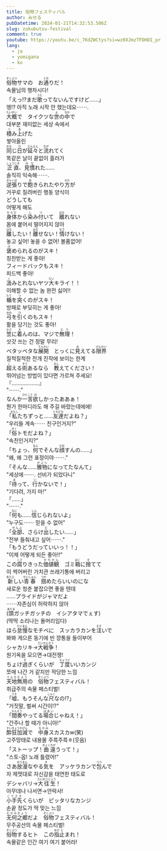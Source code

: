 ```yaml
---
title: 俗物フェスティバル
author: みせる
pubDatetime: 2024-01-21T14:32:53.506Z
slug: zokubutsu-festival
comment: true
youtube: https://youtu.be/c_7KdZWCtys?si=wz0XJmzTFDHDI_pr
lang:
  - ja
  - yomigana
  - ko
---
```

<div>
    <div class="lang-ja"><ruby>俗物<rp>(</rp><rt>ぞくぶつ</rt><rp>)</rp></ruby>サマの　お<ruby>通<rp>(</rp><rt>とお</rt><rp>)</rp></ruby>りだ！</div>
    <div class="lang-ko">속물님의 행차시다!</div>
</div>
<div>
    <div class="lang-ja">「えっ⁉まだ<ruby>歌<rp>(</rp><rt>うた</rt><rp>)</rp></ruby>ってないんですけど……」</div>
    <div class="lang-ko">엥!? 아직 노래 시작 안 했는데요⋯⋯.</div>
</div>
<div>
    <div class="lang-ja"><ruby>大概<rp>(</rp><rt>たいがい</rt><rp>)</rp></ruby>で　タイクツな<ruby>世<rp>(</rp><rt>よ</rt><rp>)</rp></ruby>の<ruby>中<rp>(</rp><rt>なか</rt><rp>)</rp></ruby>で</div>
    <div class="lang-ko">대부분 재미없는 세상 속에서</div>
</div>
<div>
    <div class="lang-ja"><ruby>積<rp>(</rp><rt>つ</rt><rp>)</rp></ruby>み<ruby>上<rp>(</rp><rt>あ</rt><rp>)</rp></ruby>げた</div>
    <div class="lang-ko">쌓아올린</div>
</div>
<div>
    <div class="lang-ja"><ruby>同<rp>(</rp><rt>おな</rt><rp>)</rp></ruby>じ<ruby>日<rp>(</rp><rt>ひ</rt><rp>)</rp></ruby>が<ruby>延々<rp>(</rp><rt>えんえん</rt><rp>)</rp></ruby>と<ruby>流<rp>(</rp><rt>なが</rt><rp>)</rp></ruby>れてく</div>
    <div class="lang-ko">똑같은 날이 끝없이 흘러가</div>
</div>
<div>
    <div class="lang-ja"><ruby>正直<rp>(</rp><rt>しょうじき</rt><rp>)</rp></ruby>、<ruby>見慣<rp>(</rp><rt>みな</rt><rp>)</rp></ruby>れた……</div>
    <div class="lang-ko">솔직히 익숙해⋯⋯.</div>
</div>
<div>
    <div class="lang-ja"><ruby>逆張<rp>(</rp><rt>ぎゃくば</rt><rp>)</rp></ruby>りで<ruby>飽<rp>(</rp><rt>あ</rt><rp>)</rp></ruby>きられたやり<ruby>方<rp>(</rp><rt>かた</rt><rp>)</rp></ruby>が</div>
    <div class="lang-ko">거꾸로 질려버린 행동 양식이</div>
</div>
<div>
    <div class="lang-ja">どうしても</div>
    <div class="lang-ko">어떻게 해도</div>
</div>
<div>
    <div class="lang-ja"><ruby>身体<rp>(</rp><rt>からだ</rt><rp>)</rp></ruby>から<ruby>染<rp>(</rp><rt>し</rt><rp>)</rp></ruby>み<ruby>付<rp>(</rp><rt>つ</rt><rp>)</rp></ruby>いて　<ruby>離<rp>(</rp><rt>はな</rt><rp>)</rp></ruby>れない</div>
    <div class="lang-ko">몸에 붙어서 떨어지지 않아</div>
</div>
<div>
    <div class="lang-ja"><ruby>離<rp>(</rp><rt>はな</rt><rp>)</rp></ruby>したい！<ruby>離<rp>(</rp><rt>はな</rt><rp>)</rp></ruby>せない！<ruby>情<rp>(</rp><rt>なさ</rt><rp>)</rp></ruby>けない！</div>
    <div class="lang-ko">놓고 싶어! 놓을 수 없어! 볼품없어!</div>
</div>
<div>
    <div class="lang-ja"><ruby>褒<rp>(</rp><rt>ほ</rt><rp>)</rp></ruby>められるのがスキ！</div>
    <div class="lang-ko">칭찬받는 게 좋아!</div>
</div>
<div>
    <div class="lang-ja">フィードバックもスキ！</div>
    <div class="lang-ko">피드백 좋아!</div>
</div>
<div>
    <div class="lang-ja"><ruby>汲<rp>(</rp><rt>く</rt><rp>)</rp></ruby>みとれないヤツ<ruby>大<rp>(</rp><rt>だい</rt><rp>)</rp></ruby>キライ！！</div>
    <div class="lang-ko">이해할 수 없는 놈 완전 싫어!!</div>
</div>
<div>
    <div class="lang-ja"><ruby>楯<rp>(</rp><rt>たて</rt><rp>)</rp></ruby>を<ruby>突<rp>(</rp><rt>つ</rt><rp>)</rp></ruby>くのがスキ！</div>
    <div class="lang-ko">방패로 부딪히는 게 좋아!</div>
</div>
<div>
    <div class="lang-ja"><ruby>弓<rp>(</rp><rt>ゆみ</rt><rp>)</rp></ruby>を<ruby>引<rp>(</rp><rt>ひ</rt><rp>)</rp></ruby>くのもスキ！</div>
    <div class="lang-ko">활을 당기는 것도 좋아!</div>
</div>
<div>
    <div class="lang-ja"><ruby>笠<rp>(</rp><rt>かさ</rt><rp>)</rp></ruby>に<ruby>着<rp>(</rp><rt>き</rt><rp>)</rp></ruby>んのは、マジで<ruby>無理<rp>(</rp><rt>むり</rt><rp>)</rp></ruby>！</div>
    <div class="lang-ko">삿갓 쓰는 건 정말 무리!</div>
</div>
<div>
    <div class="lang-ja">ベタッベタな<ruby>展開<rp>(</rp><rt>てんかい</rt><rp>)</rp></ruby>　とっくに<ruby>見<rp>(</rp><rt>み</rt><rp>)</rp></ruby>えてる<ruby>限界<rp>(</rp><rt>げんかい</rt><rp>)</rp></ruby></div>
    <div class="lang-ko">질척질척한 전개 진작에 보이는 한계</div>
</div>
<div>
    <div class="lang-ja"><ruby>超<rp>(</rp><rt>こ</rt><rp>)</rp></ruby>える<ruby>術<rp>(</rp><rt>すべ</rt><rp>)</rp></ruby>あるなら　<ruby>教<rp>(</rp><rt>おし</rt><rp>)</rp></ruby>えてください！</div>
    <div class="lang-ko">뛰어넘는 방법이 있다면 가르쳐 주세요!</div>
</div>
<div>
    <div class="lang-ja">『………………』</div>
    <div class="lang-ko">"⋯⋯."</div>
</div>
<div>
    <div class="lang-ja">なんか<ruby>一言<rp>(</rp><rt>ひとこと</rt><rp>)</rp></ruby><ruby>欲<rp>(</rp><rt>ほ</rt><rp>)</rp></ruby>しかったああぁ！</div>
    <div class="lang-ko">뭔가 한마디라도 해 주길 바랐는데에에!</div>
</div>
<div>
    <div class="lang-ja">「<ruby>私<rp>(</rp><rt>わたし</rt><rp>)</rp></ruby>たちずっと……<ruby>友達<rp>(</rp><rt>ともだち</rt><rp>)</rp></ruby>だよね？」</div>
    <div class="lang-ko">"우리들 계속⋯⋯ 친구인거지?"</div>
</div>
<div>
    <div class="lang-ja">「<ruby>俗<rp>(</rp><rt>ぞく</rt><rp>)</rp></ruby>トモだよね？」</div>
    <div class="lang-ko">"속친인거지?"</div>
</div>
<div>
    <div class="lang-ja">「ちょっ、<ruby>何<rp>(</rp><rt>なん</rt><rp>)</rp></ruby>でそんな<ruby>顔<rp>(</rp><rt>かお</rt><rp>)</rp></ruby>すんの……」</div>
    <div class="lang-ko">"왜, 왜 그런 표정이야⋯⋯."</div>
</div>
<div>
    <div class="lang-ja">「そんな……<ruby>雅物<rp>(</rp><rt>がぶつ</rt><rp>)</rp></ruby>になってたなんて」</div>
    <div class="lang-ko">"세상에⋯⋯. 선비가 되었다니"</div>
</div>
<div>
    <div class="lang-ja">「<ruby>待<rp>(</rp><rt>ま</rt><rp>)</rp></ruby>って、<ruby>行<rp>(</rp><rt>い</rt><rp>)</rp></ruby>かないで！」</div>
    <div class="lang-ko">"기다려, 가지 마!"</div>
</div>
<div>
    <div class="lang-ja">「……」</div>
    <div class="lang-ko">"⋯⋯."</div>
</div>
<div>
    <div class="lang-ja">「<ruby>何<rp>(</rp><rt>なに</rt><rp>)</rp></ruby>も……<ruby>信<rp>(</rp><rt>しん</rt><rp>)</rp></ruby>じられないよ」</div>
    <div class="lang-ko">"누구도⋯⋯ 믿을 수 없어"</div>
</div>
<div>
    <div class="lang-ja">「<ruby>全部<rp>(</rp><rt>ぜんぶ</rt><rp>)</rp></ruby>、さらけ<ruby>出<rp>(</rp><rt>だ</rt><rp>)</rp></ruby>したい……」</div>
    <div class="lang-ko">"전부 들춰내고 싶어⋯⋯."</div>
</div>
<div>
    <div class="lang-ja">「もうどうだっていいっ！！」</div>
    <div class="lang-ko">"이제 어떻게 되든 좋아!!"</div>
</div>
<div>
    <div class="lang-ja">この<ruby>腐<rp>(</rp><rt>くさ</rt><rp>)</rp></ruby>りきった<ruby>価値観<rp>(</rp><rt>かちかん</rt><rp>)</rp></ruby>　ゴミ<ruby>箱<rp>(</rp><rt>ばこ</rt><rp>)</rp></ruby>に<ruby>捨<rp>(</rp><rt>す</rt><rp>)</rp></ruby>てて</div>
    <div class="lang-ko">이 썩어버린 가치관 쓰레기통에 버리고</div>
</div>
<div>
    <div class="lang-ja"><ruby>新<rp>(</rp><rt>あたら</rt><rp>)</rp></ruby>しい<ruby>青春<rp>(</rp><rt>せいしゅん</rt><rp>)</rp></ruby>　<ruby>掴<rp>(</rp><rt>つか</rt><rp>)</rp></ruby>めたらいいのにな</div>
    <div class="lang-ko">새로운 청춘 붙잡으면 좋을 텐데</div>
</div>
<div>
    <div class="lang-ja">……プライドがジャマだよ</div>
    <div class="lang-ko">⋯⋯자존심이 허락하지 않아</div>
</div>
<div>
    <div class="lang-ja">(<ruby>頭<rp>(</rp><rt>あたま</rt><rp>)</rp></ruby>ガッチガッチの　イシアタマでぇす)</div>
    <div class="lang-ko">(딱딱 소리나는 돌머리임다)</div>
</div>
<div>
    <div class="lang-ja">ほら<ruby>怠慢<rp>(</rp><rt>たいまん</rt><rp>)</rp></ruby>なモチベに　スッカラカンを<ruby>注<rp>(</rp><rt>そそ</rt><rp>)</rp></ruby>いで</div>
    <div class="lang-ko">봐봐 게으른 동기에 빈 깡통을 들이부어</div>
</div>
<div>
    <div class="lang-ja">シャカリキ→<ruby>大戦争<rp>(</rp><rt>だいせんそう</rt><rp>)</rp></ruby>！</div>
    <div class="lang-ko">원기옥을 모으면→대전쟁!</div>
</div>
<div>
    <div class="lang-ja">ちょけ<ruby>過<rp>(</rp><rt>す</rt><rp>)</rp></ruby>ぎくらいが　<ruby>丁度<rp>(</rp><rt>ちょうど</rt><rp>)</rp></ruby>いいカンジ</div>
    <div class="lang-ko">쪼매 나간 거 같지만 적당한 느낌</div>
</div>
<div>
    <div class="lang-ja"><ruby>天地無用<rp>(</rp><rt>てんちむよう</rt><rp>)</rp></ruby>の　<ruby>俗物<rp>(</rp><rt>ぞくぶつ</rt><rp>)</rp></ruby>フェスティバル！</div>
    <div class="lang-ko">취급주의 속물 페스티벌!</div>
</div>
<div>
    <div class="lang-ja">「<ruby>嘘<rp>(</rp><rt>うそ</rt><rp>)</rp></ruby>、もうそんな<ruby>尺<rp>(</rp><rt>しゃく</rt><rp>)</rp></ruby>なの⁉」</div>
    <div class="lang-ko">"거짓말, 벌써 시간이!?"</div>
</div>
<div>
    <div class="lang-ja">「<ruby>間奏<rp>(</rp><rt>かんそう</rt><rp>)</rp></ruby>やってる<ruby>場合<rp>(</rp><rt>ばあい</rt><rp>)</rp></ruby>じゃねえ！」</div>
    <div class="lang-ko">"간주나 할 때가 아니야!"</div>
</div>
<div>
    <div class="lang-ja"><ruby>酔狂加減<rp>(</rp><rt>すいきょうかげん</rt><rp>)</rp></ruby>で　<ruby>中身<rp>(</rp><rt>なかみ</rt><rp>)</rp></ruby>スカスカw(笑)</div>
    <div class="lang-ko">고주망태로 내용물 주륵주륵ㅎ(웃음)</div>
</div>
<div>
    <div class="lang-ja">「ストーップ！<ruby>曲<rp>(</rp><rt>きょく</rt><rp>)</rp></ruby><ruby>違<rp>(</rp><rt>ちが</rt><rp>)</rp></ruby>うって！」</div>
    <div class="lang-ko">"스토-옵! 노래 틀렸어!"</div>
</div>
<div>
    <div class="lang-ja">さあ<ruby>放漫<rp>(</rp><rt>ほうまん</rt><rp>)</rp></ruby>なやる<ruby>気<rp>(</rp><rt>き</rt><rp>)</rp></ruby>を　アッケラカンで<ruby>包<rp>(</rp><rt>つつ</rt><rp>)</rp></ruby>んで</div>
    <div class="lang-ko">자 제멋대로 자신감을 태연한 태도로</div>
</div>
<div>
    <div class="lang-ja">デシャバリ→<ruby>大往生<rp>(</rp><rt>だいおうじょう</rt><rp>)</rp></ruby>！</div>
    <div class="lang-ko">아무데나 나서면→안락사!</div>
</div>
<div>
    <div class="lang-ja"><ruby>小手先<rp>(</rp><rt>こてさき</rt><rp>)</rp></ruby>くらいが　ピッタリなカンジ</div>
    <div class="lang-ko">손끝 정도가 딱 맞는 느낌</div>
</div>
<div>
    <div class="lang-ja"><ruby>无何之郷<rp>(</rp><rt>むかのきょう</rt><rp>)</rp></ruby>だよ　<ruby>俗物<rp>(</rp><rt>ぞくぶつ</rt><rp>)</rp></ruby>フェスティバル！</div>
    <div class="lang-ko">무주공산의 속물 페스티벌!</div>
</div>
<div>
    <div class="lang-ja"><ruby>俗物<rp>(</rp><rt>ぞくぶつ</rt><rp>)</rp></ruby>するヒト　この<ruby>指<rp>(</rp><rt>ゆび</rt><rp>)</rp></ruby><ruby>止<rp>(</rp><rt>と</rt><rp>)</rp></ruby>まれ！</div>
    <div class="lang-ko">속물같은 인간 여기 여기 붙어라!</div>
</div>